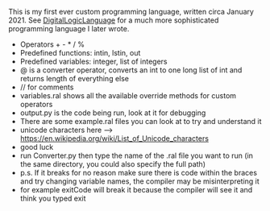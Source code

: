 This is my first ever custom programming language, written circa January 2021.
See [DigitalLogicLanguage](https://github.com/how-do-i-choose-a-username/DigitalLogicLanguage) for a much more sophisticated programming language I later wrote.

- Operators + - * / %
- Predefined functions: intin, lstin, out
- Predefined variables: integer, list of integers
- @ is a converter operator, converts an int to one long list of int and returns length of everything else
- // for comments
- variables.ral shows all the available override methods for custom operators
- output.py is the code being run, look at it for debugging
- There are some example.ral files you can look at to try and understand it
- unicode characters here --> https://en.wikipedia.org/wiki/List_of_Unicode_characters
- good luck
- run Converter.py then type the name of the .ral file you want to run (in the same directory, you could also specify the full path)
- p.s. If it breaks for no reason make sure there is code within the braces and try changing variable names, the compiler may be misinterpreting it
- for example exitCode will break it because the compiler will see it and think you typed exit